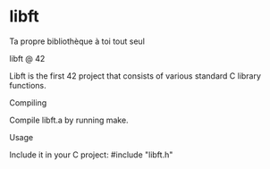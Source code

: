 # libft
Ta propre bibliothèque à toi tout seul

libft @ 42

Libft is the first 42 project that consists of various standard C library functions.

Compiling

Compile libft.a by running make.

Usage

Include it in your C project: #include "libft.h"
